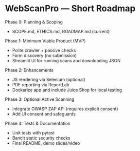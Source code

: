 # WebScanPro — Short Roadmap

Phase 0: Planning & Scoping
- SCOPE.md, ETHICS.md, ROADMAP.md (current)

Phase 1: Minimum Viable Product (MVP)
- Polite crawler + passive checks
- Form discovery (no submission)
- Streamlit UI for running scans and downloading JSON

Phase 2: Enhancements
- JS rendering via Selenium (optional)
- PDF reporting via ReportLab
- Dockerize app and include Juice Shop for local testing

Phase 3: Optional Active Scanning
- Integrate OWASP ZAP API (requires explicit consent)
- Add UI consent and safeguards

Phase 4: Tests & Documentation
- Unit tests with pytest
- Bandit static security checks
- Final README, demo slides/video
